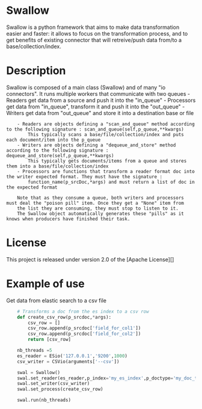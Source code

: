 Swallow
========

Swallow is a python framework that aims to make data transformation easier and faster: it allows to focus on the transformation process, and to get
benefits of existing connector that will retreive/push data from/to a base/collection/index.

# Description
Swallow is composed of a main class (Swallow) and of many "io connectors".
It runs multiple workers that communicate with two queues
            - Readers get data from a source and push it into the "in_queue"
            - Processors get data from "in_queue", transform it and push it into the "out_queue"
            - Writers get data from "out_queue" and store it into a destination base or file

        - Readers are objects defining a "scan_and_queue" method according to the following signature : scan_and_queue(self,p_queue,**kwargs)
            This typically scans a base/file/collection/index and puts each document/item into the p_queue
        - Writers are objects defining a "dequeue_and_store" method according to the following signature : dequeue_and_store(self,p_queue,**kwargs)
            This typically gets documents/items from a queue and stores them into a base/file/collection/index
        - Processors are functions that transform a reader format doc into the writer expected format. They must have the signature :
            function_name(p_srcDoc,*args) and must return a list of doc in the expected format

        Note that as they consume a queue, both writers and processors must deal the "poison pill" item. Once they get a "None" item from
        the list they are consuming, they must stop to listen to it.
        The Swallow object automatically generates these "pills" as it knows when producers have finished their task.

# License

This project is released under version 2.0 of the [Apache License][]

# Example of use
Get data from elastic search to a csv file

```python
    # Transforms a doc from the es index to a csv row
    def create_csv_row(p_srcdoc,*args):
        csv_row = []
        csv_row.append(p_srcdoc['field_for_col1'])
        csv_row.append(p_srcdoc['field_for_col2'])
        return [csv_row]

    nb_threads =5
    es_reader = ESio('127.0.0.1','9200',1000)
    csv_writer = CSVio(arguments['--csv'])

    swal = Swallow()
    swal.set_reader(es_reader,p_index='my_es_index',p_doctype='my_doc_type',p_query={})
    swal.set_writer(csv_writer)
    swal.set_process(create_csv_row)

    swal.run(nb_threads)
```
